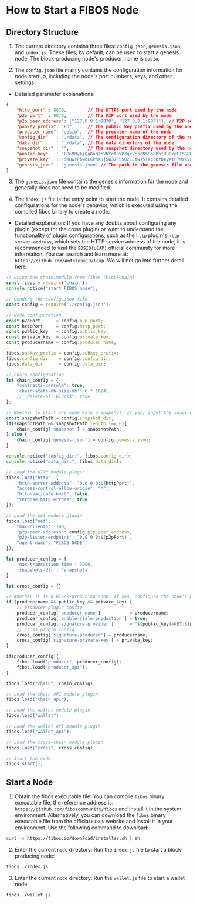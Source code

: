 # How to Start a FIBOS Node

## Directory Structure

1. The current directory contains three files: `config.json`, `genesis.json`, and `index.js`. These files, by default, can be used to start a genesis node. The block-producing node's producer_name is `eosio`.

2. The `config.json` file mainly contains the configuration information for node startup, including the node's port numbers, keys, and other settings.

- Detailed parameter explanations:

```json
{
    "http_port" : 8870,        // The HTTPS port used by the node
    "p2p_port"  : 9870,        // The P2P port used by the node
    "p2p_peer_address": ["127.0.0.1:9870", "127.0.0.1:9871"], // P2P addresses the node connects to
    "pubkey_prefix": "FO",     // The public key prefix used by the node
    "producer_name": "eosio",  // The producer name of the node
    "config_dir"   : "./data", // The configuration directory of the node (usually, the configuration files and data should be in the same directory)
    "data_dir"     : "./data", // The data directory of the node
    "snapshot_dir" : "",       // The snapshot directory used by the node
    "public_key"   : "FO6MRyAjQq8ud7hVNYcfnVPJqcVpscN5So8BhtHuGYqET5GDW5CV", // The public key used by the node
    "private_key"  : "5KQwrPbwdL6PhXujxW37FSSQZ1JiwsST4cqQzDeyXtP79zkvFD3",  // The private key used by the node
    "genesis_json" : "genesis.json" // The path to the genesis file used by the node
}
```

3. The `genesis.json` file contains the genesis information for the node and generally does not need to be modified.

4. The `index.js` file is the entry point to start the node. It contains detailed configurations for the node's behavior, which is executed using the compiled fibos binary to create a node.

- Detailed explanation: If you have any doubts about configuring any plugin (except for the cross plugin) or want to understand the functionality of plugin configurations, such as the `http` plugin's `http-server-address`, which sets the HTTP service address of the node, it is recommended to visit the `EOSIO(LEAP)` official community for more information. You can search and learn more at: `https://github.com/AntelopeIO/leap`. We will not go into further detail here.

```js
// Using the chain module from fibos (blockchain)
const fibos = require('chain');
console.notice("start FIBOS node");

// Loading the config.json file
const config = require('./config.json');

// Node configuration
const p2pPort      = config.p2p_port;
const httpPort     = config.http_port;
const public_key   = config.public_key;
const private_key  = config.private_key;
const producername = config.producer_name;

fibos.pubkey_prefix = config.pubkey_prefix;
fibos.config_dir    = config.config_dir;
fibos.data_dir      = config.data_dir;

// Chain configuration
let chain_config = {
	"contracts-console": true,
	'chain-state-db-size-mb': 8 * 1024,
	// "delete-all-blocks": true
};

// Whether to start the node with a snapshot. If yes, input the snapshot file path, e.g., "snapshots/snapshot.bin". Otherwise, use the genesis.json to start the node.
const snapshotPath = config.snapshot_dir;
if(snapshotPath && snapshotPath.length !== 0){
    chain_config['snapshot'] = snapshotPath;
} else {
	chain_config['genesis-json'] = config.genesis_json;
}

console.notice("config_dir:", fibos.config_dir);
console.notice("data_dir:", fibos.data_dir);

// Load the HTTP module plugin
fibos.load("http", {
	"http-server-address": `0.0.0.0:${httpPort}`,
	"access-control-allow-origin": "*",           
	"http-validate-host": false,
	"verbose-http-errors": true
});

// Load the net module plugin
fibos.load("net", {
	"max-clients": 100,
	"p2p-peer-address": config.p2p_peer_address,
	"p2p-listen-endpoint": `0.0.0.0:${p2pPort}`,
	"agent-name": "FIBOS NODE"
});

let producer_config = {
	'max-transaction-time': 3000,
	'snapshots-dir': 'snapshots'
}

let cross_config = {}

// Whether it is a block-producing node. If yes, configure the node's producer_name, public_key, and private_key. Otherwise, for sync nodes, these parameters are not required.
if (producername && public_key && private_key) {
	// producer plugin config
	producer_config['producer-name']           = producername;
    producer_config['enable-stale-production'] = true;
	producer_config['signature-provider']      = `${public_key}=KEY:${private_key}`;
	// cross plugin config
	cross_config['signature-producer'] = producername;
	cross_config['signature-private-key'] = private_key;
}

if(producer_config){
    fibos.load("producer", producer_config);
	fibos.load("producer_api");
}

fibos.load("chain", chain_config);

// Load the chain API module plugin
fibos.load("chain_api");

// Load the wallet module plugin
fibos.load("wallet")

// Load the wallet API module plugin
fibos.load("wallet_api");

// Load the cross-chain module plugin
fibos.load("cross", cross_config);

// Start the node
fibos.start();
```

## Start a Node

1. Obtain the fibos executable file: You can compile `fibos` binary executable file, the reference address is: `https://github.com/fiboscommunity/fibos` and install it in the system environment. Alternatively, you can download the `fibos` binary executable file from the official `FIBOS` website and install it in your environment. Use the following command to download:

```bash
curl -s https://fibos.io/download/installer.sh | sh
```

2. Enter the current `node` directory: Run the `index.js` file to start a block-producing node:

```bash
fibos ./index.js
```

3. Enter the current `node` directory: Run the `wallet.js` file to start a wallet node:

```bash
fibos ./wallet.js
```